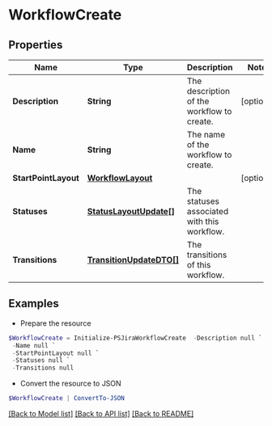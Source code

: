 # WorkflowCreate
## Properties

Name | Type | Description | Notes
------------ | ------------- | ------------- | -------------
**Description** | **String** | The description of the workflow to create. | [optional] 
**Name** | **String** | The name of the workflow to create. | 
**StartPointLayout** | [**WorkflowLayout**](WorkflowLayout.md) |  | [optional] 
**Statuses** | [**StatusLayoutUpdate[]**](StatusLayoutUpdate.md) | The statuses associated with this workflow. | 
**Transitions** | [**TransitionUpdateDTO[]**](TransitionUpdateDTO.md) | The transitions of this workflow. | 

## Examples

- Prepare the resource
```powershell
$WorkflowCreate = Initialize-PSJiraWorkflowCreate  -Description null `
 -Name null `
 -StartPointLayout null `
 -Statuses null `
 -Transitions null
```

- Convert the resource to JSON
```powershell
$WorkflowCreate | ConvertTo-JSON
```

[[Back to Model list]](../README.md#documentation-for-models) [[Back to API list]](../README.md#documentation-for-api-endpoints) [[Back to README]](../README.md)


